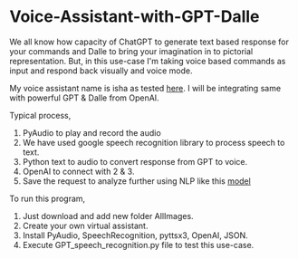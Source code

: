 # Voice-Assistant-with-GPT-Dalle
We all know how capacity of ChatGPT to generate text based response for your commands and Dalle to bring your imagination in to pictorial representation. But, in this use-case I'm taking voice based commands as input and respond back visually and voice mode.

My voice assistant name is isha as tested <a href="https://www.instagram.com/reel/CZnG7Y0jRbc/">here</a>. I will be integrating same with powerful GPT & Dalle from OpenAI.

Typical process, 
1. PyAudio to play and record the audio
2. We have used google speech recognition library to process speech to text.
3. Python text to audio to convert response from GPT to voice.
4. OpenAI to connect with 2 & 3.
5. Save the request to analyze further using NLP like this <a href="https://github.com/iamBHK/Sentiment-Analysis-to-Dataframe">model</a>

To run this program, 
1. Just download and add new folder AllImages.
2. Create your own virtual assistant.
3. Install PyAudio, SpeechRecognition, pyttsx3, OpenAI, JSON.
4. Execute GPT_speech_recognition.py file to test this use-case.
